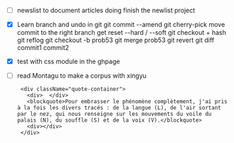 - [ ] newslist to document articles doing
  finish the newlist project
- [x] Learn branch and undo in git
git commit --amend
git cherry-pick move commit to the right branch
get reset --hard / --soft
git checkout + hash
git reflog 
git checkout -b prob53
git merge prob53
git revert
git diff commit1 commit2
- [x]  test with css module in the ghpage
- [ ]  read Montagu to make a corpus with xingyu



        <div className="quote-container">
          <div>  </div>
          <blockquote>Pour embrasser le phénomène complètement, j'ai pris à la fois les divers tracés : de la langue (L), de l'air sortant par le nez, qui nous renseigne sur les mouvements du voile du palais (N), du souffle (S) et de la voix (V).</blockquote>
          <div></div>
        </div>